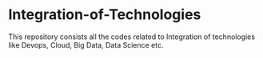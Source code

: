 # Integration-of-Technologies
This repository consists all the codes related to Integration of technologies like Devops, Cloud, Big Data, Data Science etc.

